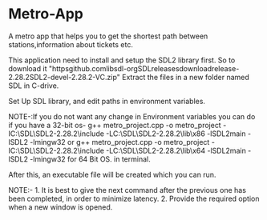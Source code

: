 # Metro-App
A metro app that helps you to get the shortest path between stations,information about tickets etc.

This application need to install and setup the SDL2 library first. So to download it
 "httpsgithub.comlibsdl-orgSDLreleasesdownloadrelease-2.28.2SDL2-devel-2.28.2-VC.zip"
 Extract the files in a new folder named SDL in C-drive.

Set Up SDL library, and edit paths in environment variables.

NOTE-:If you do not want any change in Environment variables you can do if you have a 32-bit os- g++ metro_project.cpp -o metro_project -IC:\SDL\SDL2-2.28.2\include -LC:\SDL\SDL2-2.28.2\lib\x86 -lSDL2main -lSDL2 -lmingw32 or g++ metro_project.cpp -o metro_project -IC:\SDL\SDL2-2.28.2\include -LC:\SDL\SDL2-2.28.2\lib\x64 -lSDL2main -lSDL2 -lmingw32 for 64 Bit OS. in terminal.

After this, an executable file will be created which you can run.

NOTE:- 1. It is best to give the next command after the previous one has been completed, in order to minimize latency. 2. Provide the required option when a new window is opened.
